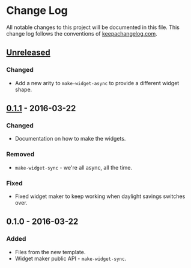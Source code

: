 # Change Log
All notable changes to this project will be documented in this file. This change log follows the conventions of [keepachangelog.com](http://keepachangelog.com/).

## [Unreleased]
### Changed
- Add a new arity to `make-widget-async` to provide a different widget shape.

## [0.1.1] - 2016-03-22
### Changed
- Documentation on how to make the widgets.

### Removed
- `make-widget-sync` - we're all async, all the time.

### Fixed
- Fixed widget maker to keep working when daylight savings switches over.

## 0.1.0 - 2016-03-22
### Added
- Files from the new template.
- Widget maker public API - `make-widget-sync`.

[Unreleased]: https://github.com/your-name/vigil/compare/0.1.1...HEAD
[0.1.1]: https://github.com/your-name/vigil/compare/0.1.0...0.1.1
